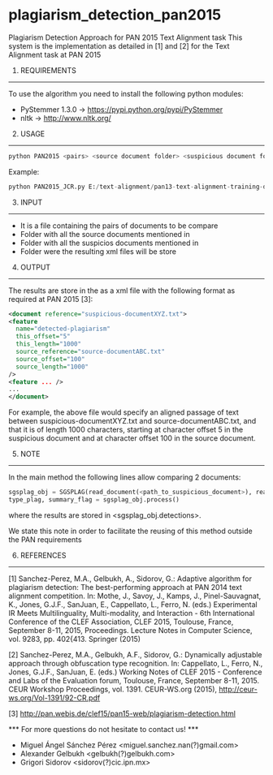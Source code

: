 # plagiarism_detection_pan2015
Plagiarism Detection Approach for PAN 2015 Text Alignment task
This system is the implementation as detailed in [1] and [2] for the Text Alignment task at PAN 2015

1. REQUIREMENTS
---------------------------------------------------------
To use the algorithm you need to install the following python modules:
- PyStemmer 1.3.0 -> https://pypi.python.org/pypi/PyStemmer
- nltk -> http://www.nltk.org/


2. USAGE
---------------------------------------------------------
```python
python PAN2015 <pairs> <source document folder> <suspicious document folder> <output folder>
```

Example:
```python
python PAN2015_JCR.py E:/text-alignment/pan13-text-alignment-training-dataset-2013-01-21/pairs E:/text-alignment/pan13-text-alignment-training-dataset-2013-01-21/src E:/text-alignment/pan13-text-alignment-training-dataset-2013-01-21/susp C:/Users/sanchezperez15/Results
```

3. INPUT
---------------------------------------------------------
- <pair> It is a file containing the pairs of documents to be compare
- <source document folder> Folder with all the source documents mentioned in <pairs>
- <suspicious document folder> Folder with all the suspicios documents mentioned in <pairs>
- <output folder> Folder were the resulting xml files will be store


4. OUTPUT
---------------------------------------------------------
The results are store in the <output folder> as a xml file with the following format as required at PAN 2015 [3]:

```xml
<document reference="suspicious-documentXYZ.txt">
<feature
  name="detected-plagiarism"
  this_offset="5"
  this_length="1000"
  source_reference="source-documentABC.txt"
  source_offset="100"
  source_length="1000"
/>
<feature ... />
...
</document>
```

For example, the above file would specify an aligned passage of text between suspicious-documentXYZ.txt and source-documentABC.txt, and that it is of length 1000 characters, starting at character offset 5 in the suspicious document and at character offset 100 in the source document.


5. NOTE
---------------------------------------------------------
In the main method the following lines allow comparing 2 documents:

```python
sgsplag_obj = SGSPLAG(read_document(<path_to_suspicious_document>), read_document(<path_to_source_document>), parameters)
type_plag, summary_flag = sgsplag_obj.process()
```

where the results are stored in <sgsplag_obj.detections>.

We state this note in order to facilitate the reusing of this method outside the PAN requirements


6. REFERENCES
---------------------------------------------------------
[1] Sanchez-Perez, M.A., Gelbukh, A., Sidorov, G.: Adaptive algorithm for plagiarism detection: The best-performing approach at PAN 2014 text alignment competition. In: Mothe, J., Savoy, J., Kamps, J., Pinel-Sauvagnat, K., Jones, G.J.F., SanJuan, E., Cappellato, L., Ferro, N. (eds.) Experimental IR Meets Multilinguality, Multi-modality, and Interaction - 6th International Conference of the CLEF Association, CLEF 2015, Toulouse, France, September 8-11, 2015, Proceedings. Lecture Notes in Computer Science, vol. 9283, pp. 402{413. Springer (2015)

[2] Sanchez-Perez, M.A., Gelbukh, A.F., Sidorov, G.: Dynamically adjustable approach through obfuscation type recognition. In: Cappellato, L., Ferro, N., Jones, G.J.F., SanJuan, E. (eds.) Working Notes of CLEF 2015 - Conference and Labs of the Evaluation forum, Toulouse, France, September 8-11, 2015. CEUR Workshop Proceedings, vol. 1391. CEUR-WS.org (2015), http://ceur-ws.org/Vol-1391/92-CR.pdf

[3] http://pan.webis.de/clef15/pan15-web/plagiarism-detection.html


*** For more questions do not hesitate to contact us! ***

- Miguel Ángel Sánchez Pérez <miguel.sanchez.nan(?)gmail.com>
- Alexander Gelbukh <gelbukh(?)gelbukh.com>
- Grigori Sidorov <sidorov(?)cic.ipn.mx>

